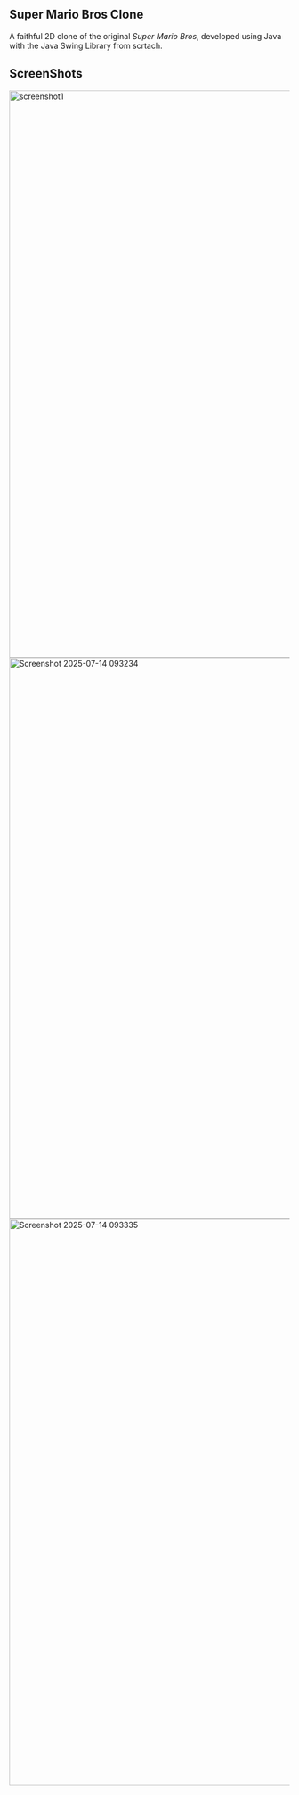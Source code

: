 **Super Mario Bros Clone**
---
A faithful 2D clone of the original *Super Mario Bros*, developed using Java with the Java Swing Library from scrtach. 

**ScreenShots**
---
<img width="1004" height="1018" alt="screenshot1" src="https://github.com/user-attachments/assets/47ec55a9-f75c-4f2b-aeb9-972dac530d3a" />
<img width="1009" height="1008" alt="Screenshot 2025-07-14 093234" src="https://github.com/user-attachments/assets/b4e886aa-6ef9-4807-8482-3b3d9d67ccb2" />
<img width="1007" height="1017" alt="Screenshot 2025-07-14 093335" src="https://github.com/user-attachments/assets/455a4227-d159-43e2-b36d-fc04622d72d7" />
